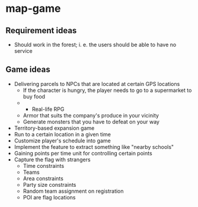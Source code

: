# map-game

## Requirement ideas
- Should work in the forest; i. e. the users should be able to have no service

## Game ideas

- Delivering parcels to NPCs that are located at certain GPS locations
	- If the character is hungry, the player needs to go to a supermarket to buy food
	- - Real-life RPG
	- Armor that suits the company's produce in your vicinity
	- Generate monsters that you have to defeat on your way
- Territory-based expansion game
- Run to a certain location in a given time
- Customize player's schedule into game
- Implement the feature to extract something like "nearby schools"
- Gaining points per time unit for controlling certain points
- Capture the flag with strangers
	- Time constraints
	- Teams
	- Area constraints
	- Party size constraints
	- Random team assignment on registration
	- POI are flag locations
